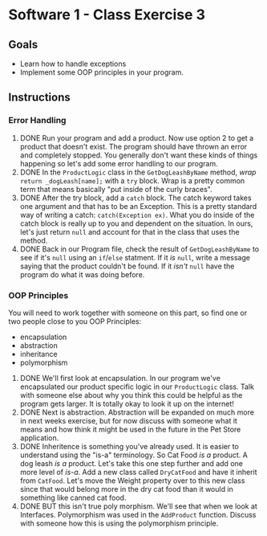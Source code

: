 # Software 1 - Class Exercise 3
## Goals
- Learn how to handle exceptions
- Implement some OOP principles in your program.

## Instructions
### Error Handling
1. DONE Run your program and add a product.  Now use option 2 to get a product that doesn't exist.  The program should have thrown an error and completely stopped.  You generally don't want these kinds of things happening so let's add some error handling to our program.
1. DONE In the `ProductLogic` class in the `GetDogLeashByName` method, _wrap_ `return _dogLeash[name];` with a `try` block. Wrap is a pretty common term that means basically "put inside of the curly braces".  
1. DONE After the try block, add a `catch` block.  The catch keyword takes one argument and that has to be an Exception.  This is a pretty standard way of writing a catch: `catch(Exception ex)`.  What you do inside of the catch block is really up to you and dependent on the situation.  In ours, let's just return `null` and account for that in the class that uses the method.
1. DONE Back in our Program file, check the result of `GetDogLeashByName` to see if it's `null` using an `if`/`else` statment. If it _is_ `null`, write a message saying that the product couldn't be found.  If it _isn't_ `null` have the program do what it was doing before.

### OOP Principles
You will need to work together with someone on this part, so find one or two people close to you
OOP Principles:
- encapsulation
- abstraction
- inheritance
- polymorphism

1. DONE We'll first look at encapsulation.  In our program we've encapsulated our product specific logic in our `ProductLogic` class. Talk with someone else about why you think this could be helpful as the program gets larger.  It is totally okay to look it up on the internet!
1. DONE Next is abstraction.  Abstraction will be expanded on much more in next weeks exercise, but for now discuss with someone what it means and how think it might be used in the future in the Pet Store application.
1. DONE Inheritence is something you've already used.  It is easier to understand using the "is-a" terminology.  So Cat Food _is a_ product.  A dog leash _is a_ product.  Let's take this one step further and add one more level of _is-a_.  Add a new class called `DryCatFood` and have it inherit from `CatFood`.  Let's move the Weight property over to this new class since that would belong more in the dry cat food than it would in something like canned cat food.
1. DONE BUT this isn't true poly morphism. We'll see that when we look at Interfaces. Polymorphism was used in the `AddProduct` function.  Discuss with someone how this is using the polymorphism principle.